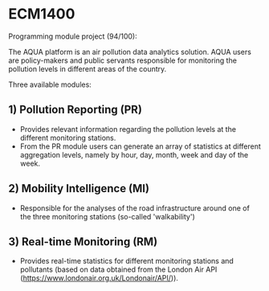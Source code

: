 # ECM1400
Programming module project (94/100):

The AQUA platform is an air pollution data analytics solution. AQUA users are policy-makers and public servants responsible for monitoring 
the pollution levels in different areas of the country.

Three available modules:
## 1) Pollution Reporting (PR) ##
- Provides relevant information regarding the pollution levels at the different monitoring stations. 
- From the PR module users can generate an array of statistics at different aggregation levels, namely by hour, day, month, week and day of the week.

## 2) Mobility Intelligence (MI) ##
- Responsible for the analyses of the road infrastructure around one of the three monitoring stations (so-called 'walkability')

## 3) Real-time Monitoring (RM) ##
- Provides real-time statistics for different monitoring stations and pollutants (based on data obtained from the
London Air API (https://www.londonair.org.uk/Londonair/API/)).

